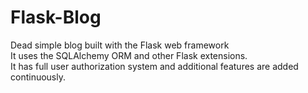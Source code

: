 # Flask-Blog
Dead simple blog built with the Flask web framework  
It uses the SQLAlchemy ORM and other Flask extensions.  
It has full user authorization system and additional features are added continuously.  
